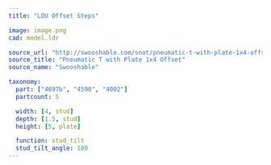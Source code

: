 ```yaml
---
title: "LDU Offset Steps"

image: image.png
cad: model.ldr

source_url: "http://swooshable.com/snot/pneumatic-t-with-plate-1x4-offset"
source_title: "Pneumatic T with Plate 1x4 Offset"
source_name: "Swooshable"

taxonomy:
  part: ["4697b", "4590", "4002"]
  partcount: 5

  width: [4, stud]
  depth: [1.5, stud]
  height: [5, plate]

  function: stud_tilt
  stud_tilt_angle: 180
---
```

